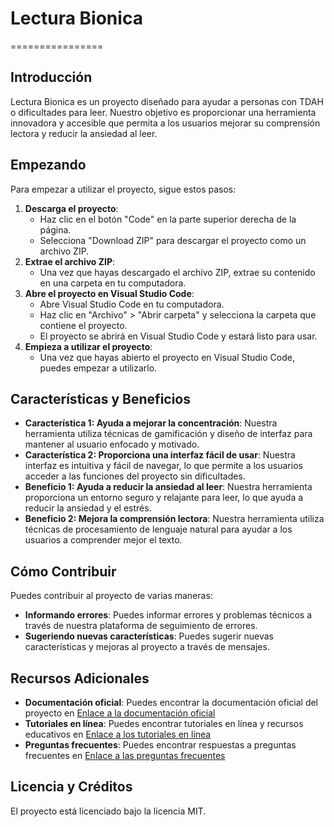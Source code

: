 # Lectura Bionica
================

## Introducción

Lectura Bionica es un proyecto diseñado para ayudar a personas con TDAH o dificultades para leer. Nuestro objetivo es proporcionar una herramienta innovadora y accesible que permita a los usuarios mejorar su comprensión lectora y reducir la ansiedad al leer.

## Empezando

Para empezar a utilizar el proyecto, sigue estos pasos:

1. **Descarga el proyecto**:
	* Haz clic en el botón "Code" en la parte superior derecha de la página.
	* Selecciona "Download ZIP" para descargar el proyecto como un archivo ZIP.
2. **Extrae el archivo ZIP**:
	* Una vez que hayas descargado el archivo ZIP, extrae su contenido en una carpeta en tu computadora.
3. **Abre el proyecto en Visual Studio Code**:
	* Abre Visual Studio Code en tu computadora.
	* Haz clic en "Archivo" > "Abrir carpeta" y selecciona la carpeta que contiene el proyecto.
	* El proyecto se abrirá en Visual Studio Code y estará listo para usar.
4. **Empieza a utilizar el proyecto**:
	* Una vez que hayas abierto el proyecto en Visual Studio Code, puedes empezar a utilizarlo.

## Características y Beneficios

* **Característica 1: Ayuda a mejorar la concentración**: Nuestra herramienta utiliza técnicas de gamificación y diseño de interfaz para mantener al usuario enfocado y motivado.
* **Característica 2: Proporciona una interfaz fácil de usar**: Nuestra interfaz es intuitiva y fácil de navegar, lo que permite a los usuarios acceder a las funciones del proyecto sin dificultades.
* **Beneficio 1: Ayuda a reducir la ansiedad al leer**: Nuestra herramienta proporciona un entorno seguro y relajante para leer, lo que ayuda a reducir la ansiedad y el estrés.
* **Beneficio 2: Mejora la comprensión lectora**: Nuestra herramienta utiliza técnicas de procesamiento de lenguaje natural para ayudar a los usuarios a comprender mejor el texto.

## Cómo Contribuir

Puedes contribuir al proyecto de varias maneras:

* **Informando errores**: Puedes informar errores y problemas técnicos a través de nuestra plataforma de seguimiento de errores. 
* **Sugeriendo nuevas características**: Puedes sugerir nuevas características y mejoras al proyecto a través de mensajes.

## Recursos Adicionales

* **Documentación oficial**: Puedes encontrar la documentación oficial del proyecto en [Enlace a la documentación oficial](https://example.com/docs)
* **Tutoriales en línea**: Puedes encontrar tutoriales en línea y recursos educativos en [Enlace a los tutoriales en línea](https://example.com/tutorials)
* **Preguntas frecuentes**: Puedes encontrar respuestas a preguntas frecuentes en [Enlace a las preguntas frecuentes](https://example.com/faq)

## Licencia y Créditos

El proyecto está licenciado bajo la licencia MIT.
